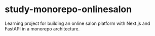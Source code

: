 # study-monorepo-onlinesalon
Learning project for building an online salon platform with Next.js and FastAPI in a monorepo architecture.
